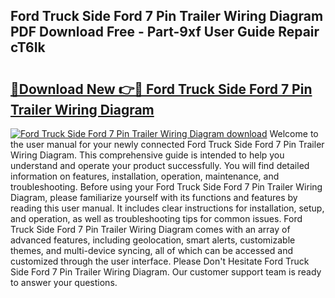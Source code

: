 ## Ford Truck Side Ford 7 Pin Trailer Wiring Diagram PDF Download Free - Part-9xf User Guide Repair cT6Ik

# <h2><a href="http://dfjo2j.blite.top/?on=Ford+Truck+Side+Ford+7+Pin+Trailer+Wiring+Diagram">🔗Download New 👉🔴 Ford Truck Side Ford 7 Pin Trailer Wiring Diagram</a></h2>

[![Ford Truck Side Ford 7 Pin Trailer Wiring Diagram download](https://i.imgur.com/lujVjoI.png)](http://dfjo2j.blite.top/?on=Ford+Truck+Side+Ford+7+Pin+Trailer+Wiring+Diagram)
Welcome to the user manual for your newly connected Ford Truck Side Ford 7 Pin Trailer Wiring Diagram. This comprehensive guide is intended to help you understand and operate your product successfully. You will find detailed information on features, installation, operation, maintenance, and troubleshooting. Before using your Ford Truck Side Ford 7 Pin Trailer Wiring Diagram, please familiarize yourself with its functions and features by reading this user manual. It includes clear instructions for installation, setup, and operation, as well as troubleshooting tips for common issues. Ford Truck Side Ford 7 Pin Trailer Wiring Diagram comes with an array of advanced features, including geolocation, smart alerts, customizable themes, and multi-device syncing, all of which can be accessed and customized through the user interface. Please Don't Hesitate Ford Truck Side Ford 7 Pin Trailer Wiring Diagram. Our customer support team is ready to answer your questions.
